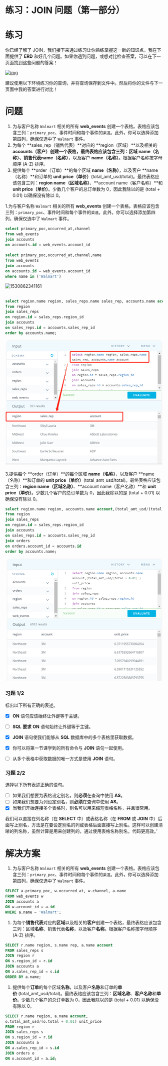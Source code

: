# 练习：JOIN 问题（第一部分）

# 练习

你已经了解了 JOIN，我们接下来通过练习让你熟练掌握这一新的知识点。我在下面提供了 **ERD** 和好几个问题。如果你遇到问题，或想对比检查答案，可以在下一页面找到这些问题的答案！

[![img](https://s3.cn-north-1.amazonaws.com.cn/u-img/ec7a3d7c-8670-4f0d-8aad-9007c3fb2314)](https://classroom.udacity.com/nanodegrees/nd678-cn-1/parts/81cd15b3-bd19-459e-a223-7309e4fc53eb/modules/b47f298e-dc95-4791-8315-12836c86ef31/lessons/8f23fc69-7c88-4a94-97a4-d5f6ef51cf7b/concepts/83da273e-73e7-48b6-a743-219de50b788f#)

建议使用以下环境练习你的查询，并将查询保存到文件中。然后将你的文件与下一页面中我的答案进行对比！

# 问题

1. 为与客户名称 `Walmart` 相关的所有 **web_events** 创建一个表格。表格应该包含三列：`primary_poc`、事件时间和每个事件的`渠道`。此外，你可以选择添加第四列，确保仅选中了 `Walmart` 事件。
2. 为每个 **sales_rep（销售代表）**对应的 **region（区域）**以及相关的 **accounts（客户）**创建一个表格，最终表格应该包含三列：区域 **name（名称）**、销售代表**name（名称）**，以及客户 **name（名称）**。根据客户名称按字母顺序 (A-Z) 排序。
3. 提供每个 **order（订单）**的每个区域 **name（名称）**，以及客户 **name（名称）**和订单的 **unit price（单价）**(total_amt_usd/total)。最终表格应该包含三列：**region name（区域名称）**、**account name（客户名称）**和 **unit price（单价）**。少数几个客户的总订单数为 0，因此我除以的是 (total + 0.01) 以确保没有除以 0。





1.为与客户名称 `Walmart` 相关的所有 **web_events** 创建一个表格。表格应该包含三列：`primary_poc`、事件时间和每个事件的`渠道`。此外，你可以选择添加第四列，确保仅选中了 `Walmart` 事件。

```sql
select primary_poc,occurred_at,channel
from web_events
join accounts
on accounts.id = web_events.account_id

select primary_poc,occurred_at,channel,name
from web_events
join accounts
on accounts.id = web_events.account_id
where name in ('Walmart')
```



![1530862341161](C:\Users\ADMINI~1\AppData\Local\Temp\1530862341161.png)



```sql

select region.name region, sales_reps.name sales_rep, accounts.name account
from region
join sales_reps
on region.id = sales_reps.region_id
join accounts
on sales_reps.id = accounts.sales_rep_id
order by accounts.name;
```

![1530864494206](1530864494206.png)



3.提供每个 **order（订单）**的每个区域 **name（名称）**，以及客户 **name（名称）**和订单的 **unit price（单价）**(total_amt_usd/total)。最终表格应该包含三列：**region name（区域名称）**、**account name（客户名称）**和 **unit price（单价）**。少数几个客户的总订单数为 0，因此我除以的是 (total + 0.01) 以确保没有除以 0。

```sql
select region.name region, accounts.name account,(total_amt_usd/(total + 0.01) ) unit_price
from region
join sales_reps
on region.id = sales_reps.region_id
join accounts
on sales_reps.id = accounts.sales_rep_id
join orders
on orders.account_id = accounts.id
order by accounts.name;
```



![1530864346989](1530864346989.png)



### 习题 1/2

标出以下所有正确的表述。

- [x] **ON** 语句应该始终让外键等于主键。
- [ ] **SQL** **要求** **ON** 语句始终让外键等于主键。
- [x] **JOIN** 语句使我们能够从 **SQL** 数据库中的多个表格里获取数据。
- [x] 你可以将第一节课学到的所有命令与 **JOIN** 语句一起使用。
- [ ] 从多个表格中获取数据的唯一方式是使用 **JOIN** 语句。



### 习题 2/2

选择以下所有表述正确的语句。

- [ ] 如果我们想要为表格设定别名，则**必须**在查询中使用 **AS**。
- [ ] 如果我们想要为列设定别名，则**必须**在查询中使用 **AS**。
- [x] 当我们开始连接多个表格时，别名可以用来缩短表格名称，并且很常用。

 我们可以直接在列名称（在 **SELECT** 中）或表格名称（在 **FROM** 或 **JOIN** 中）后面写上别名，方法是在要设定别名的列或表格后面直接写上别名。这样可以创建清晰的列名称，虽然计算是用来创建列的，通过使用表格名称别名，代码更高效。’ 

# 解决方案

1. 为与客户名称 `Walmart` 相关的所有 **web_events** 创建一个表格。表格应该包含三列：`primary_poc`、事件时间和每个事件的`渠道`。此外，你可以选择添加第四列，确保仅选中了 `Walmart` 事件。

```sql
SELECT a.primary_poc, w.occurred_at, w.channel, a.name
FROM web_events w
JOIN accounts a
ON w.account_id = a.id
WHERE a.name = 'Walmart';
```

1. 为每个**销售代表**对应的**区域**以及相关的**客户**创建一个表格，最终表格应该包含三列：区域**名称**、销售代表**名称**，以及客户**名称**。根据客户名称按字母顺序 (A-Z) 排序。 

```sql
SELECT r.name region, s.name rep, a.name account
FROM sales_reps s
JOIN region r
ON s.region_id = r.id
JOIN accounts a
ON a.sales_rep_id = s.id
ORDER BY a.name;
```

1. 提供每个**订单**的每个区域**名称**，以及客户**名称**和订单的**单价** (total_amt_usd/total)。最终表格应该包含三列：**区域名称**、**客户名称**和**单价**。少数几个客户的总订单数为 0，因此我除以的是 (total + 0.01) 以确保没有除以 0。 

```sql
SELECT r.name region, a.name account,
o.total_amt_usd/(o.total + 0.01) unit_price
FROM region r
JOIN sales_reps s
ON s.region_id = r.id
JOIN accounts a
ON a.sales_rep_id = s.id
JOIN orders o
ON o.account_id = a.id;
```

